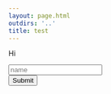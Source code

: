 ```yaml
---
layout: page.html
outdirs: '..'
title: test
---
```

Hi

<form autocomplete="off" action="/action_page.php">
  <div class="autocomplete" style="width:300px;">
    <input id='rsvp-form' type="text" name="name" placeholder="name">
    <div class="autocomplete-items" id="autocomplete-list"></div>
  </div>
  <input type="submit">
</form>